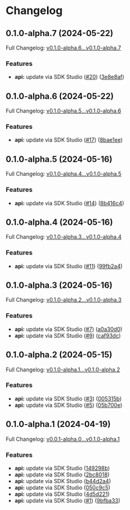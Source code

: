 # Changelog

## 0.1.0-alpha.7 (2024-05-22)

Full Changelog: [v0.1.0-alpha.6...v0.1.0-alpha.7](https://github.com/onmetal-dev/node/compare/v0.1.0-alpha.6...v0.1.0-alpha.7)

### Features

* **api:** update via SDK Studio ([#20](https://github.com/onmetal-dev/node/issues/20)) ([3e8e8af](https://github.com/onmetal-dev/node/commit/3e8e8afe4f12e3a393c067e500493590a6e5e0ef))

## 0.1.0-alpha.6 (2024-05-22)

Full Changelog: [v0.1.0-alpha.5...v0.1.0-alpha.6](https://github.com/onmetal-dev/node/compare/v0.1.0-alpha.5...v0.1.0-alpha.6)

### Features

* **api:** update via SDK Studio ([#17](https://github.com/onmetal-dev/node/issues/17)) ([8bae1ee](https://github.com/onmetal-dev/node/commit/8bae1eee5d9002d131e8f497a88ae297030e9507))

## 0.1.0-alpha.5 (2024-05-16)

Full Changelog: [v0.1.0-alpha.4...v0.1.0-alpha.5](https://github.com/onmetal-dev/node/compare/v0.1.0-alpha.4...v0.1.0-alpha.5)

### Features

* **api:** update via SDK Studio ([#14](https://github.com/onmetal-dev/node/issues/14)) ([8b416c4](https://github.com/onmetal-dev/node/commit/8b416c460efb334b3e6d251534b90ec0fcdd57c2))

## 0.1.0-alpha.4 (2024-05-16)

Full Changelog: [v0.1.0-alpha.3...v0.1.0-alpha.4](https://github.com/onmetal-dev/node/compare/v0.1.0-alpha.3...v0.1.0-alpha.4)

### Features

* **api:** update via SDK Studio ([#11](https://github.com/onmetal-dev/node/issues/11)) ([99fb2a4](https://github.com/onmetal-dev/node/commit/99fb2a44afc189e027d602d3ce75bad123b08c4c))

## 0.1.0-alpha.3 (2024-05-16)

Full Changelog: [v0.1.0-alpha.2...v0.1.0-alpha.3](https://github.com/onmetal-dev/node/compare/v0.1.0-alpha.2...v0.1.0-alpha.3)

### Features

* **api:** update via SDK Studio ([#7](https://github.com/onmetal-dev/node/issues/7)) ([a0a30d0](https://github.com/onmetal-dev/node/commit/a0a30d037f199e564cfc593ef1fd1b9b131435a5))
* **api:** update via SDK Studio ([#9](https://github.com/onmetal-dev/node/issues/9)) ([caf93dc](https://github.com/onmetal-dev/node/commit/caf93dc024c7febbdaf68e8590b2972406abffa4))

## 0.1.0-alpha.2 (2024-05-15)

Full Changelog: [v0.1.0-alpha.1...v0.1.0-alpha.2](https://github.com/onmetal-dev/node/compare/v0.1.0-alpha.1...v0.1.0-alpha.2)

### Features

* **api:** update via SDK Studio ([#3](https://github.com/onmetal-dev/node/issues/3)) ([005315b](https://github.com/onmetal-dev/node/commit/005315b10290d4545e7693756aa2e2a122514419))
* **api:** update via SDK Studio ([#5](https://github.com/onmetal-dev/node/issues/5)) ([05b700e](https://github.com/onmetal-dev/node/commit/05b700edc2f13a3fd0e89c7cbdd97f3a0c69ec88))

## 0.1.0-alpha.1 (2024-04-19)

Full Changelog: [v0.0.1-alpha.0...v0.1.0-alpha.1](https://github.com/onmetal-dev/node/compare/v0.0.1-alpha.0...v0.1.0-alpha.1)

### Features

* **api:** update via SDK Studio ([149298b](https://github.com/onmetal-dev/node/commit/149298b0859664725ed693ac25da801890f6555e))
* **api:** update via SDK Studio ([2bc8018](https://github.com/onmetal-dev/node/commit/2bc8018ef3995d356c016bf6298372723ea2f5c3))
* **api:** update via SDK Studio ([b44d2a4](https://github.com/onmetal-dev/node/commit/b44d2a41a5d0f82b389830441b3d42ab30e1f0c1))
* **api:** update via SDK Studio ([050c9c5](https://github.com/onmetal-dev/node/commit/050c9c5f9f89afc719e14f10b5ff0d1115924e0f))
* **api:** update via SDK Studio ([4d5d221](https://github.com/onmetal-dev/node/commit/4d5d22193dbc961a865f12deefed0600e2a6b714))
* **api:** update via SDK Studio ([#1](https://github.com/onmetal-dev/node/issues/1)) ([9bfba33](https://github.com/onmetal-dev/node/commit/9bfba33148e12aab06569f81821dc91a92b8c0b7))
